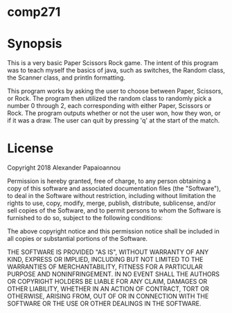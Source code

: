 # comp271

# Synopsis 
This is a very basic Paper Scissors Rock game.  The intent of this program was to teach myself the basics of java, such as switches, the Random class, the Scanner class, and println formatting.

This program works by asking the user to choose between Paper, Scissors, or Rock.  The program then utilized the random class to randomly pick a number 0 through 2, each corresponding with either Paper, Scissors or Rock.  The program outputs whether or not the user won, how they won, or if it was a draw.  The user can quit by pressing 'q' at the start of the match.

# License 

Copyright 2018 Alexander Papaioannou

Permission is hereby granted, free of charge, to any person obtaining a copy of this software and associated documentation files (the "Software"), to deal in the Software without restriction, including without limitation the rights to use, copy, modify, merge, publish, distribute, sublicense, and/or sell copies of the Software, and to permit persons to whom the Software is furnished to do so, subject to the following conditions:

The above copyright notice and this permission notice shall be included in all copies or substantial portions of the Software.

THE SOFTWARE IS PROVIDED "AS IS", WITHOUT WARRANTY OF ANY KIND, EXPRESS OR IMPLIED, INCLUDING BUT NOT LIMITED TO THE WARRANTIES OF MERCHANTABILITY, FITNESS FOR A PARTICULAR PURPOSE AND NONINFRINGEMENT. IN NO EVENT SHALL THE AUTHORS OR COPYRIGHT HOLDERS BE LIABLE FOR ANY CLAIM, DAMAGES OR OTHER LIABILITY, WHETHER IN AN ACTION OF CONTRACT, TORT OR OTHERWISE, ARISING FROM, OUT OF OR IN CONNECTION WITH THE SOFTWARE OR THE USE OR OTHER DEALINGS IN THE SOFTWARE.

